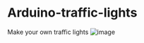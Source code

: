 # Arduino-traffic-lights
Make your own traffic lights 
![image](https://user-images.githubusercontent.com/83520078/131191347-63e48514-7b46-41d2-84bb-8c2b39bf0658.gif)
